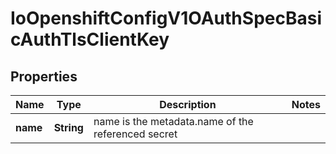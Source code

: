
# IoOpenshiftConfigV1OAuthSpecBasicAuthTlsClientKey

## Properties
Name | Type | Description | Notes
------------ | ------------- | ------------- | -------------
**name** | **String** | name is the metadata.name of the referenced secret | 



